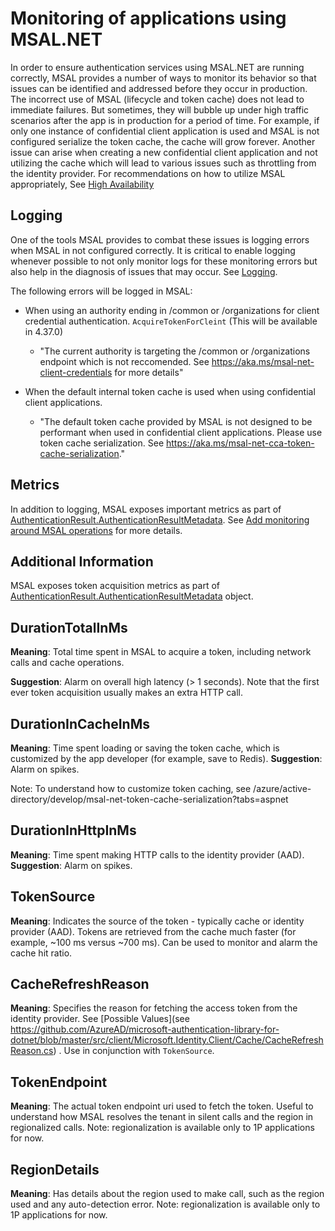 # Monitoring of applications using MSAL.NET

In order to ensure authentication services using MSAL.NET are running correctly, MSAL provides a number of ways to monitor its behavior so that issues can be identified and addressed before they occur in production. The incorrect use of MSAL (lifecycle and token cache) does not lead to immediate failures. But sometimes, they will bubble up under high traffic scenarios after the app is in production for a period of time. For example, if only one instance of confidential client application is used and MSAL is not configured serialize the token cache, the cache will grow forever. Another issue can arise when creating a new confidential client application and not utilizing the cache which will lead to various issues such as throttling from the identity provider. For recommendations on how to utilize MSAL appropriately, See [High Availability](https://github.com/AzureAD/microsoft-authentication-library-for-dotnet/wiki/High-availability#add-monitoring-around-msal-operations)

## Logging

One of the tools MSAL provides to combat these issues is logging errors when MSAL in not configured correctly. It is critical to enable logging whenever possible to not only monitor logs for these monitoring errors but also help in the diagnosis of issues that may occur. See [Logging](https://github.com/AzureAD/microsoft-authentication-library-for-dotnet/wiki/logging).

The following errors will be logged in MSAL:

- When using an authority ending in /common or /organizations for client credential authentication. `AcquireTokenForCleint` (This will be available in 4.37.0)

  - "The current authority is targeting the /common or /organizations endpoint which is not reccomended. See https://aka.ms/msal-net-client-credentials for more details"

- When the default internal token cache is used when using confidential client applications.

  - "The default token cache provided by MSAL is not designed to be performant when used in confidential client applications. Please use token cache serialization. See https://aka.ms/msal-net-cca-token-cache-serialization."

## Metrics

In addition to logging, MSAL exposes important metrics as part of [AuthenticationResult.AuthenticationResultMetadata](https://github.com/AzureAD/microsoft-authentication-library-for-dotnet/blob/master/src/client/Microsoft.Identity.Client/AuthenticationResultMetadata.cs#L9). See [Add monitoring around MSAL operations](https://github.com/AzureAD/microsoft-authentication-library-for-dotnet/wiki/High-availability#add-monitoring-around-msal-operations) for more details.

## Additional Information

MSAL exposes token acquisition metrics as part of [AuthenticationResult.AuthenticationResultMetadata](https://github.com/AzureAD/microsoft-authentication-library-for-dotnet/blob/master/src/client/Microsoft.Identity.Client/AuthenticationResultMetadata.cs#L9) object. 

## DurationTotalInMs

**Meaning**: Total time spent in MSAL to acquire a token, including network calls and cache operations.

**Suggestion**: Alarm on overall high latency (> 1 seconds). Note that the first ever token acquisition usually makes an extra HTTP call.

## DurationInCacheInMs

**Meaning**: Time spent loading or saving the token cache, which is customized by the app developer (for example, save to Redis).
**Suggestion**: Alarm on spikes.

Note: To understand how to customize token caching, see /azure/active-directory/develop/msal-net-token-cache-serialization?tabs=aspnet

## DurationInHttpInMs

**Meaning**: Time spent making HTTP calls to the identity provider (AAD). 
**Suggestion**: Alarm on spikes.

## TokenSource

**Meaning**: Indicates the source of the token - typically cache or identity provider (AAD). Tokens are retrieved from the cache much faster (for example, ~100 ms versus ~700 ms). Can be used to monitor and alarm the cache hit ratio.

## CacheRefreshReason

**Meaning**: Specifies the reason for fetching the access token from the identity provider. See [Possible Values](see https://github.com/AzureAD/microsoft-authentication-library-for-dotnet/blob/master/src/client/Microsoft.Identity.Client/Cache/CacheRefreshReason.cs) . Use in conjunction with `TokenSource`.

## TokenEndpoint

**Meaning**: The actual token endpoint uri used to fetch the token. Useful to understand how MSAL resolves the tenant in silent calls and the region in regionalized calls. Note: regionalization is available only to 1P applications for now.

## RegionDetails

**Meaning**: Has details about the region used to make call, such as the region used and any auto-detection error.  Note: regionalization is available only to 1P applications for now.